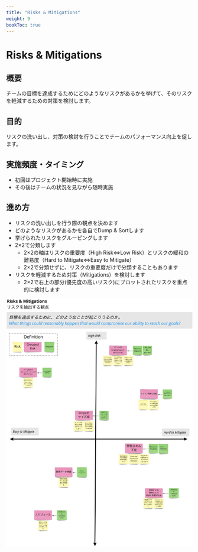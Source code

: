 ```yaml
---
title: "Risks & Mitigations"
weight: 9
bookToc: true
---
```


# Risks & Mitigations

## 概要
チームの目標を達成するためにどのようなリスクがあるかを挙げて、そのリスクを軽減するための対策を検討します。

## 目的 
リスクの洗い出し、対策の検討を行うことでチームのパフォーマンス向上を促します。

## 実施頻度・タイミング
- 初回はプロジェクト開始時に実施
- その後はチームの状況を見ながら随時実施

## 進め方
- リスクの洗い出しを行う際の観点を決めます
- どのようなリスクがあるかを各自でDump & Sortします
- 挙げられたリスクをグルーピングします
- 2×2で分類します
  - 2×2の軸はリスクの重要度（High Risk⇔Low Risk）とリスクの緩和の難易度（Hard to Mitigate⇔Easy to Mitigate）
  - 2×2で分類せずに、リスクの重要度だけで分類することもあります
- リスクを軽減するため対策（Mitigations）を検討します
  - 2×2で右上の部分(優先度の高いリスク)にプロットされたリスクを重点的に検討します

![riskmitigation](riskmitigation.jpg)